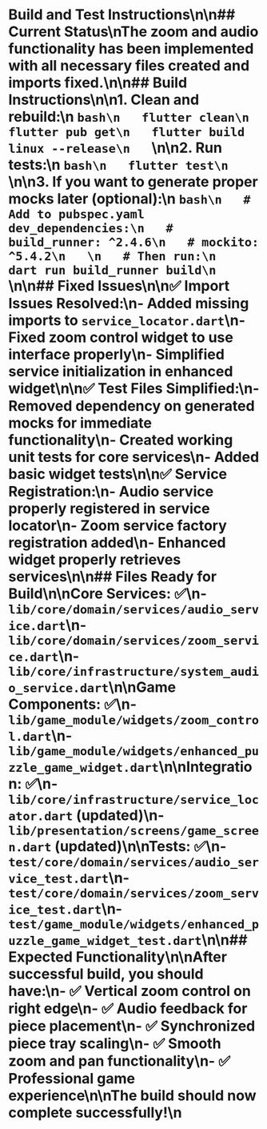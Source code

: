 # Build and Test Instructions\n\n## Current Status\nThe zoom and audio functionality has been implemented with all necessary files created and imports fixed.\n\n## Build Instructions\n\n1. **Clean and rebuild:**\n   ```bash\n   flutter clean\n   flutter pub get\n   flutter build linux --release\n   ```\n\n2. **Run tests:**\n   ```bash\n   flutter test\n   ```\n\n3. **If you want to generate proper mocks later (optional):**\n   ```bash\n   # Add to pubspec.yaml dev_dependencies:\n   # build_runner: ^2.4.6\n   # mockito: ^5.4.2\n   \n   # Then run:\n   dart run build_runner build\n   ```\n\n## Fixed Issues\n\n✅ **Import Issues Resolved:**\n- Added missing imports to `service_locator.dart`\n- Fixed zoom control widget to use interface properly\n- Simplified service initialization in enhanced widget\n\n✅ **Test Files Simplified:**\n- Removed dependency on generated mocks for immediate functionality\n- Created working unit tests for core services\n- Added basic widget tests\n\n✅ **Service Registration:**\n- Audio service properly registered in service locator\n- Zoom service factory registration added\n- Enhanced widget properly retrieves services\n\n## Files Ready for Build\n\n**Core Services:** ✅\n- `lib/core/domain/services/audio_service.dart`\n- `lib/core/domain/services/zoom_service.dart`\n- `lib/core/infrastructure/system_audio_service.dart`\n\n**Game Components:** ✅\n- `lib/game_module/widgets/zoom_control.dart`\n- `lib/game_module/widgets/enhanced_puzzle_game_widget.dart`\n\n**Integration:** ✅\n- `lib/core/infrastructure/service_locator.dart` (updated)\n- `lib/presentation/screens/game_screen.dart` (updated)\n\n**Tests:** ✅\n- `test/core/domain/services/audio_service_test.dart`\n- `test/core/domain/services/zoom_service_test.dart`\n- `test/game_module/widgets/enhanced_puzzle_game_widget_test.dart`\n\n## Expected Functionality\n\nAfter successful build, you should have:\n- ✅ Vertical zoom control on right edge\n- ✅ Audio feedback for piece placement\n- ✅ Synchronized piece tray scaling\n- ✅ Smooth zoom and pan functionality\n- ✅ Professional game experience\n\nThe build should now complete successfully!\n